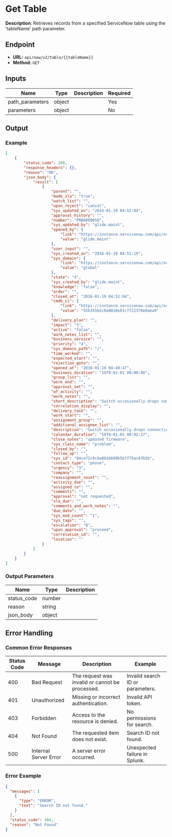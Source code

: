 # Get Table

**Description**: Retrieves records from a specified ServiceNow table using the 'tableName' path parameter.

## Endpoint

- **URL:** `api/now/v2/table/{{tableName}}`
- **Method:** `GET`
## Inputs

| Name | Type | Description | Required |
|------|------|-------------|----------|
| path_parameters | object |  | Yes |
| parameters | object |  | No |
## Output

### Example

```json
[
    {
        "status_code": 200,
        "response_headers": {},
        "reason": "OK",
        "json_body": {
            "result": [
                {
                    "parent": "",
                    "made_sla": "true",
                    "watch_list": "",
                    "upon_reject": "cancel",
                    "sys_updated_on": "2016-01-19 04:52:04",
                    "approval_history": "",
                    "number": "PRB0000050",
                    "sys_updated_by": "glide.maint",
                    "opened_by": {
                        "link": "https://instance.servicenow.com/api/now/table/sys_user/glide.maint",
                        "value": "glide.maint"
                    },
                    "user_input": "",
                    "sys_created_on": "2016-01-19 04:51:19",
                    "sys_domain": {
                        "link": "https://instance.servicenow.com/api/now/table/sys_user_group/global",
                        "value": "global"
                    },
                    "state": "4",
                    "sys_created_by": "glide.maint",
                    "knowledge": "false",
                    "order": "",
                    "closed_at": "2016-01-19 04:52:04",
                    "cmdb_ci": {
                        "link": "https://instance.servicenow.com/api/now/table/cmdb_ci/55b35562c0a8010e01cff22378e0aea9",
                        "value": "55b35562c0a8010e01cff22378e0aea9"
                    },
                    "delivery_plan": "",
                    "impact": "3",
                    "active": "false",
                    "work_notes_list": "",
                    "business_service": "",
                    "priority": "4",
                    "sys_domain_path": "/",
                    "time_worked": "",
                    "expected_start": "",
                    "rejection_goto": "",
                    "opened_at": "2016-01-19 04:49:47",
                    "business_duration": "1970-01-01 00:00:00",
                    "group_list": "",
                    "work_end": "",
                    "approval_set": "",
                    "wf_activity": "",
                    "work_notes": "",
                    "short_description": "Switch occasionally drops connections",
                    "correlation_display": "",
                    "delivery_task": "",
                    "work_start": "",
                    "assignment_group": "",
                    "additional_assignee_list": "",
                    "description": "Switch occasionally drops connections",
                    "calendar_duration": "1970-01-01 00:02:17",
                    "close_notes": "updated firmware",
                    "sys_class_name": "problem",
                    "closed_by": "",
                    "follow_up": "",
                    "sys_id": "04ce72c9c0a8016600b5b7f75ac67b5b",
                    "contact_type": "phone",
                    "urgency": "3",
                    "company": "",
                    "reassignment_count": "",
                    "activity_due": "",
                    "assigned_to": "",
                    "comments": "",
                    "approval": "not requested",
                    "sla_due": "",
                    "comments_and_work_notes": "",
                    "due_date": "",
                    "sys_mod_count": "1",
                    "sys_tags": "",
                    "escalation": "0",
                    "upon_approval": "proceed",
                    "correlation_id": "",
                    "location": ""
                }
            ]
        }
    }
]
```
### Output Parameters

| Name | Type | Description |
|------|------|-------------|
| status_code | number |  |
| reason | string |  |
| json_body | object |  |
## Error Handling

### Common Error Responses

| Status Code | Message | Description | Example |
|-------------|---------|-------------|---------|
| 400 | Bad Request | The request was invalid or cannot be processed. | Invalid search ID or parameters. |
| 401 | Unauthorized | Missing or incorrect authentication. | Invalid API token. |
| 403 | Forbidden | Access to the resource is denied. | No permissions for search. |
| 404 | Not Found | The requested item does not exist. | Search ID not found. |
| 500 | Internal Server Error | A server error occurred. | Unexpected failure in Splunk. |

### Error Example

```json
{
  "messages": [
    {
      "type": "ERROR",
      "text": "Search ID not found."
    }
  ],
  "status_code": 404,
  "reason": "Not Found"
}
```